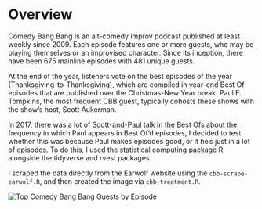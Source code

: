 
# Overview

Comedy Bang Bang is an alt-comedy improv podcast published at least
weekly since 2009. Each episode features one or more guests, who may be
playing themselves or an improvised character. Since its inception,
there have been 675 mainline episodes with 481 unique guests.

At the end of the year, listeners vote on the best episodes of the year
(Thanksgiving-to-Thanksgiving), which are compiled in year-end Best Of
episodes that are published over the Christmas-New Year break. Paul F.
Tompkins, the most frequent CBB guest, typically cohosts these shows
with the show’s host, Scott Aukerman.

In 2017, there was a lot of Scott-and-Paul talk in the Best Ofs about
the frequency in which Paul appears in Best Of’d episodes, I decided to
test whether this was because Paul makes episodes good, or it he’s just
in a lot of episodes. To do this, I used the statistical computing
package R, alongside the tidyverse and rvest packages.

I scraped the data directly from the Earwolf website using the
`cbb-scrape-earwolf.R`, and then created the image via
`cbb-treatment.R`.

![Top Comedy Bang Bang Guests by
Episode](https://github.com/colindouglas/podcasts/blob/master/images/cbb-bestof-plot.png)
